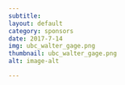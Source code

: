 ```yaml
---
subtitle:
layout: default
category: sponsors
date: 2017-7-14
img: ubc_walter_gage.png
thumbnail: ubc_walter_gage.png
alt: image-alt 

---
```



